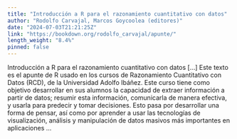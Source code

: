 ```yaml
---
title: "Introducción a R para el razonamiento cuantitativo con datos"
author: "Rodolfo Carvajal, Marcos Goycoolea (editores)"
date: "2024-07-03T21:21:25Z"
link: "https://bookdown.org/rodolfo_carvajal/apunte/"
length_weight: "8.4%"
pinned: false
---
```


Introducción a R para el razonamiento cuantitativo con datos [...] Este texto es el apunte de R usado en los cursos de Razonamiento Cuantitativo con Datos (RCD), de la Universidad Adolfo Ibáñez. Este curso tiene como objetivo desarrollar en sus alumnos la capacidad de extraer información a partir de datos; resumir esta información, comunicarla de manera efectiva, y usarla para predecir y tomar decisiones. Esto pasa por desarrollar una forma de pensar, así como por aprender a usar las tecnologías de visualización, análisis y manipulación de datos masivos más importantes en aplicaciones ...
